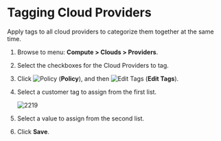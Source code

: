 # Tagging Cloud Providers

Apply tags to all cloud providers to categorize them together at the
same time.

1.  Browse to menu: **Compute > Clouds > Providers**.

2.  Select the checkboxes for the Cloud Providers to tag.

3.  Click ![Policy](../images/1941.png) (**Policy**), and then ![Edit
    Tags](../images/1851.png) (**Edit Tags**).

4.  Select a customer tag to assign from the first list.

    ![2219](../images/2219.png)

5.  Select a value to assign from the second list.

6.  Click **Save**.
